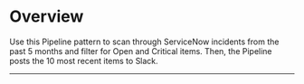 # Overview

Use this Pipeline pattern to scan through ServiceNow incidents from the past 5 months and filter for Open and Critical items. Then, the Pipeline posts the 10 most recent items to Slack.





****



